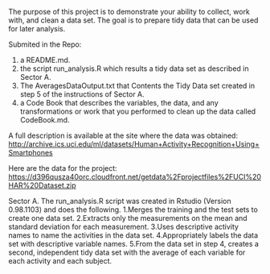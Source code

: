 The purpose of this project is to demonstrate your ability to collect, work with, and clean a data set. 
The goal is to prepare tidy data that can be used for later analysis. 

Submited in the Repo: 
1) a README.md. 
2) the script run_analysis.R which results a tidy data set as described in Sector A.
3) The AveragesDataOutput.txt that Contents the Tidy Data set created in step 5 of the instructions of Sector A.
4) a Code Book that describes the variables, the data, and any transformations or work that you performed to clean up the data called CodeBook.md. 

A full description is available at the site where the data was obtained:
http://archive.ics.uci.edu/ml/datasets/Human+Activity+Recognition+Using+Smartphones

Here are the data for the project:
https://d396qusza40orc.cloudfront.net/getdata%2Fprojectfiles%2FUCI%20HAR%20Dataset.zip

 Sector A. The run_analysis.R script was created in Rstudio (Version 0.98.1103) and does the following. 
    1.Merges the training and the test sets to create one data set.
    2.Extracts only the measurements on the mean and standard deviation for each measurement.
    3.Uses descriptive activity names to name the activities in the data set.
    4.Appropriately labels the data set with descriptive variable names.
    5.From the data set in step 4, creates a second, independent tidy data set with the average of each variable for each       activity and each subject.
